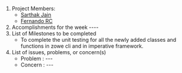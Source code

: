 1. Project Members:
    - [Sarthak Jain](https://github.com/sarthakjdev)
    - [Fernando RC](https://github.com/zFernand0)
2. Accomplishments for the week ----
3. List of Milestones to be completed
    - To complete the unit testing for all the newly added classes and functions in zowe cli and in imperative framework.
4. List of issues, problems, or concern(s)
    - Problem : ---
    - Concern : ---